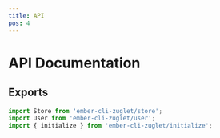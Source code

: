 ```yaml
---
title: API
pos: 4
---
```


# API Documentation

## Exports

``` javascript
import Store from 'ember-cli-zuglet/store';
import User from 'ember-cli-zuglet/user';
import { initialize } from 'ember-cli-zuglet/initialize';
```
